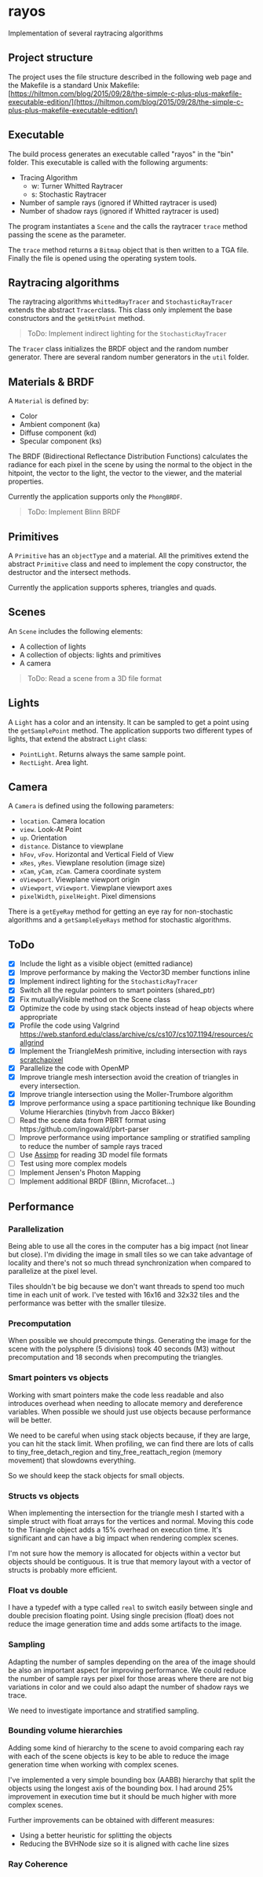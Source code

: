 # rayos
Implementation of several raytracing algorithms

## Project structure
The project uses the file structure described in the following web page and the Makefile is a standard Unix Makefile:
[https://hiltmon.com/blog/2015/09/28/the-simple-c-plus-plus-makefile-executable-edition/](https://hiltmon.com/blog/2015/09/28/the-simple-c-plus-plus-makefile-executable-edition/)

## Executable
The build process generates an executable called "rayos" in the "bin" folder. This executable is called with the following arguments:

- Tracing Algorithm
  - w: Turner Whitted Raytracer
  - s: Stochastic Raytracer
- Number of sample rays (ignored if Whitted raytracer is used)
- Number of shadow rays (ignored if Whitted raytracer is used)

The program instantiates a `Scene` and the calls the raytracer `trace` method passing the scene as the parameter.

The `trace` method returns a `Bitmap` object that is then written to a TGA file. Finally the file is opened using the operating system tools.

## Raytracing algorithms

The raytracing algorithms `WhittedRayTracer` and `StochasticRayTracer` extends the abstract `Tracer`class. This class only implement the base constructors and the `getHitPoint` method.

> ToDo: Implement indirect lighting for the `StochasticRayTracer`

The `Tracer` class initializes the BRDF object and the random number generator. There are several random number generators in the `util` folder. 

## Materials & BRDF

A `Material` is defined by:

- Color
- Ambient component (ka)
- Diffuse component (kd)
- Specular component (ks)

The BRDF (Bidirectional Reflectance Distribution Functions) calculates the radiance for each pixel in the scene by using the normal to the object in the hitpoint, the vector to the light, the vector to the viewer, and the material properties.

Currently the application supports only the `PhongBRDF`.

> ToDo: Implement Blinn BRDF

## Primitives

A `Primitive` has an `objectType` and a material. All the primitives extend the abstract `Primitive` class and need to implement the copy constructor, the destructor and the intersect methods.

Currently the application supports spheres, triangles and quads.

## Scenes

An `Scene` includes the following elements:

- A collection of lights
- A collection of objects: lights and primitives
- A camera

> ToDo: Read a scene from a 3D file format

## Lights

A `Light` has a color and an intensity. It can be sampled to get a point using the `getSamplePoint` method. The application supports two different types of lights, that extend the abstract `Light` class:

- `PointLight`. Returns always the same sample point.
- `RectLight`. Area light.

## Camera

A `Camera` is defined using the following parameters:

- `location`. Camera location
- `view`. Look-At Point
- `up`. Orientation
- `distance`. Distance to viewplane
- `hFov`, `vFov`. Horizontal and Vertical Field of View
- `xRes`, `yRes`. Viewplane resolution (image size)
- `xCam`, `yCam`, `zCam`. Camera coordinate system
- `oViewport`. Viewplane viewport origin
- `uViewport`, `vViewport`. Viewplane viewport axes
- `pixelWidth`, `pixelHeight`. Pixel dimensions

There is a `getEyeRay` method for getting an eye ray for non-stochastic algorithms and a `getSampleEyeRays` method for stochastic algorithms.

## ToDo

- [x] Include the light as a visible object (emitted radiance)
- [x] Improve performance by making the Vector3D member functions inline
- [x] Implement indirect lighting for the `StochasticRayTracer`
- [x] Switch all the regular pointers to smart pointers (shared_ptr)
- [x] Fix mutuallyVisible method on the Scene class
- [x] Optimize the code by using stack objects instead of heap objects where appropriate
- [x] Profile the code using Valgrind https://web.stanford.edu/class/archive/cs/cs107/cs107.1194/resources/callgrind
- [x] Implement the TriangleMesh primitive, including intersection with rays [scratchapixel](https://www.scratchapixel.com/lessons/3d-basic-rendering/ray-tracing-polygon-mesh)
- [x] Parallelize the code with OpenMP
- [x] Improve triangle mesh intersection avoid the creation of triangles in every intersection. 
- [x] Improve triangle intersection using the Moller-Trumbore algorithm
- [x] Improve performance using a space partitioning technique like Bounding Volume Hierarchies (tinybvh from Jacco Bikker)
- [ ] Read the scene data from PBRT format using https:/github.com/ingowald/pbrt-parser
- [ ] Improve performance using importance sampling or stratified sampling to reduce the number of sample rays traced
- [ ] Use [Assimp](http://assimp.org/) for reading 3D model file formats
- [ ] Test using more complex models
- [ ] Implement Jensen's Photon Mapping
- [ ] Implement additional BRDF (Blinn, Microfacet...)

## Performance

### Parallelization

Being able to use all the cores in the computer has a big impact (not linear but close). I'm dividing the image in small tiles so we can take advantage of locality and there's not so much thread synchronization when compared to parallelize at the pixel level. 

Tiles shouldn't be big because we don't want threads to spend too much time in each unit of work. I've tested with 16x16 and 32x32 tiles and the performance was better with the smaller tilesize.

### Precomputation

When possible we should precompute things. Generating the image for the scene with the polysphere (5 divisions) took 40 seconds (M3) without precomputation and 18 seconds when precomputing the triangles.

### Smart pointers vs objects

Working with smart pointers make the code less readable and also introduces overhead when needing to allocate memory and dereference variables. When possible we should just use objects because performance will be better.

We need to be careful when using stack objects because, if they are large, you can hit the stack limit. When profiling, we can find there are lots of calls to tiny_free_detach_region and tiny_free_reattach_region (memory movement) that slowdowns everything.

So we should keep the stack objects for small objects.

### Structs vs objects

When implementing the intersection for the triangle mesh I started with a simple struct with float arrays for the vertices and normal. Moving this code to the Triangle object adds a 15% overhead on execution time. It's significant and can have a big impact when rendering complex scenes. 

I'm not sure how the memory is allocated for objects within a vector but objects should be contiguous. It is true that memory layout with a vector of structs is probably more efficient.

### Float vs double

I have a typedef with a type called `real` to switch easily between single and double precision floating point. Using single precision (float) does not reduce the image generation time and adds some artifacts to the image.

### Sampling

Adapting the number of samples depending on the area of the image should be also an important aspect for improving performance. We could reduce the number of sample rays per pixel for those areas where there are not big variations in color and we could also adapt the number of shadow rays we trace. 

We need to investigate importance and stratified sampling.

### Bounding volume hierarchies

Adding some kind of hierarchy to the scene to avoid comparing each ray with each of the scene objects is key to be able to reduce the image generation time when working with complex scenes.

I've implemented a very simple bounding box (AABB) hierarchy that split the objects using the longest axis of the bounding box. I had around 25% improvement in execution time but it should be much higher with more complex scenes.

Further improvements can be obtained with different measures:
- Using a better heuristic for splitting the objects
- Reducing the BVHNode size so it is aligned with cache line sizes

### Ray Coherence